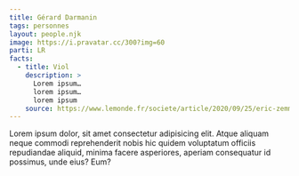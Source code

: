```yaml
---
title: Gérard Darmanin
tags: personnes
layout: people.njk
image: https://i.pravatar.cc/300?img=60
parti: LR
facts:
  - title: Viol
    description: >
      Lorem ipsum…
      lorem ipsum…
      lorem ipsum
    source: https://www.lemonde.fr/societe/article/2020/09/25/eric-zemmour-condamne-a-10-000-euros-d-amende-pour-injure-et-provocation-a-la-haine_6053635_3224.html
---
```



Lorem ipsum dolor, sit amet consectetur adipisicing elit. Atque aliquam neque commodi reprehenderit nobis hic quidem voluptatum officiis repudiandae aliquid, minima facere asperiores, aperiam consequatur id possimus, unde eius? Eum?